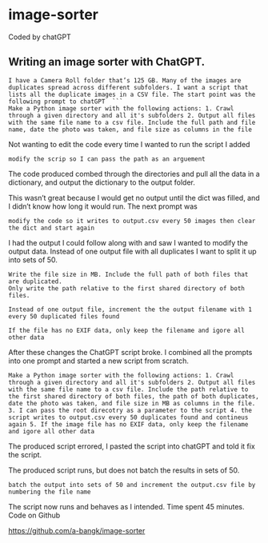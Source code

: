 # image-sorter

Coded by chatGPT

## Writing an image sorter with ChatGPT.

```
I have a Camera Roll folder that’s 125 GB. Many of the images are duplicates spread across different subfolders. I want a script that lists all the duplicate images in a CSV file. The start point was the following prompt to chatGPT  ```
Make a Python image sorter with the following actions: 1. Crawl through a given directory and all it's subfolders 2. Output all files with the same file name to a csv file. Include the full path and file name, date the photo was taken, and file size as columns in the file
```

Not wanting to edit the code every time I wanted to run the script I added 

```
modify the scrip so I can pass the path as an arguement
```

The code produced combed through the directories and pull all the data in a dictionary, and output the dictionary to the output folder. 

This wasn’t great because I would get no output until the dict was filled, and I didn’t know how long it would run. The next prompt was  
```
modify the code so it writes to output.csv every 50 images then clear the dict and start again
```

I had the output I could follow along with and saw I wanted to modify the output data.  Instead of one output file with all duplicates I want to split it up into sets of 50. 

```
Write the file size in MB. Include the full path of both files that are duplicated.
Only write the path relative to the first shared directory of both files.
```

```
Instead of one output file, increment the the output filename with 1 every 50 duplicated files found
```

```
If the file has no EXIF data, only keep the filename and igore all other data
```

After these changes the ChatGPT script broke. I combined all the prompts into one prompt and started a new script from scratch. 

```
Make a Python image sorter with the following actions: 1. Crawl through a given directory and all it's subfolders 2. Output all files with the same file name to a csv file. Include the path relative to the first shared directory of both files, the path of both duplicates, date the photo was taken, and file size in MB as columns in the file. 3. I can pass the root direcotry as a parameter to the script 4. the script writes to output.csv every 50 duplicates found and contineus again 5. If the image file has no EXIF data, only keep the filename and igore all other data
```

The produced script errored, I pasted the script into chatGPT and told it fix the script. 

The produced script runs, but does not batch the results in sets of 50.

```
batch the output into sets of 50 and increment the output.csv file by numbering the file name
```

The script now runs and behaves as I intended. Time spent 45 minutes. 
Code on Github

https://github.com/a-bangk/image-sorter

